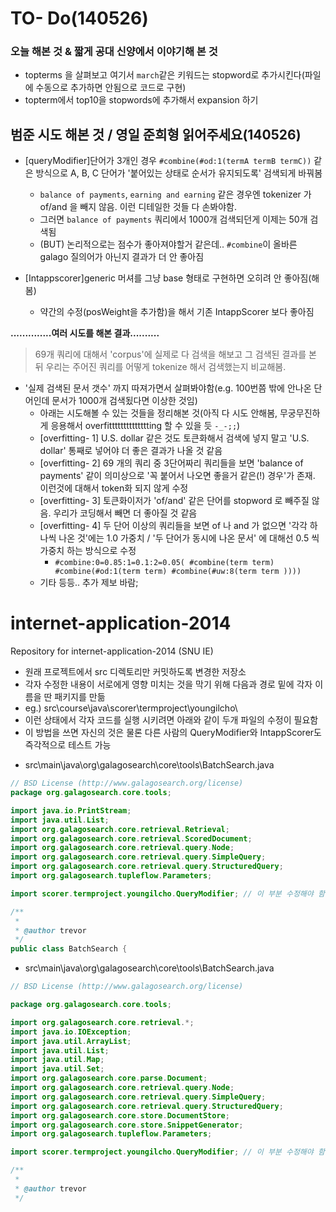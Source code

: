 TO- Do(140526)
=============

### 오늘 해본 것 & 짧게 공대 신양에서 이야기해 본 것

- topterms 을 살펴보고 여기서 `march`같은 키워드는 stopword로 추가시킨다(파일에 수동으로 추가하면 안됨으로 코드로 구현)
- topterm에서 top10을 stopwords에 추가해서 expansion 하기

범준 시도 해본 것 / 영일 준희형 읽어주세요(140526)
--------------------------

- [queryModifier]단어가 3개인 경우 `#combine(#od:1(termA termB termC))` 같은 방식으로 A, B, C 단어가 '붙어있는 상태로 순서가 유지되도록' 검색되게 바꿔봄
  - `balance of payments`, `earning and earning` 같은 경우엔 tokenizer 가 of/and 을 빼지 않음. 이런 디테일한 것들 다 손봐야함.
  - 그러면 `balance of payments` 쿼리에서 1000개 검색되던게 이제는 50개 검색됨
  - (BUT) 논리적으로는 점수가 좋아져야할거 같은데.. `#combine`이 올바른 galago 질의어가 아닌지 결과가 더 안 좋아짐

- [Intappscorer]generic 머셔를 그냥 base 형태로 구현하면 오히려 안 좋아짐(해봄)
  - 약간의 수정(posWeight을 추가함)을 해서 기존 IntappScorer 보다 좋아짐

**..............여러 시도를 해본 결과..........**

> 69개 쿼리에 대해서 'corpus'에 실제로 다 검색을 해보고 그 검색된 결과를 본 뒤 우리는 주어진 쿼리를 어떻게 tokenize 해서 검색했는지 비교해봄.

- '실제 검색된 문서 갯수' 까지 따져가면서 살펴봐야함(e.g. 100번쯤 밖에 안나온 단어인데 문서가 1000개 검색됬다면 이상한 것임)
  - 아래는 시도해볼 수 있는 것들을 정리해본 것(아직 다 시도 안해봄, 무궁무진하게 응용해서 overfitttttttttttttting 할 수 있을 듯 `-_-;;`)
  - [overfitting- 1] U.S. dollar 같은 것도 토큰화해서 검색에 넣지 말고 'U.S. dollar' 통째로 넣어야 더 좋은 결과가 나올 것 같음
  - [overfitting- 2] 69 개의 쿼리 중 3단어짜리 쿼리들을 보면 'balance of payments' 같이 의미상으로 '꼭 붙어서 나오면 좋을거 같은(!) 경우'가 존재. 이런것에 대해서 token화 되지 않게 수정
  - [overfitting- 3] 토큰화이저가 'of/and' 같은 단어를 stopword 로 빼주질 않음. 우리가 코딩해서 빼면 더 좋아질 것 같음
  - [overfitting- 4] 두 단어 이상의 쿼리들을 보면 of 나 and 가 없으면 '각각 하나씩 나온 것'에는 1.0 가중치 / '두 단어가 동시에 나온 문서' 에 대해선 0.5 씩 가중치 하는 방식으로 수정
    - `#combine:0=0.85:1=0.1:2=0.05( #combine(term term) #combine(#od:1(term term) #combine(#uw:8(term term ))))`
  - 기타 등등.. 추가 제보 바람;

internet-application-2014
=========================

Repository for internet-application-2014 (SNU IE)

* 원래 프로젝트에서 src 디렉토리만 커밋하도록 변경한 저장소
* 각자 수정한 내용이 서로에게 영향 미치는 것을 막기 위해 다음과 경로 밑에 각자 이름을 딴 패키지를 만듦
* eg.) src\course\java\scorer\termproject\youngilcho\
* 이런 상태에서 각자 코드를 실행 시키려면 아래와 같이 두개 파일의 수정이 필요함
* 이 방법을 쓰면 자신의 것은 물론 다른 사람의 QueryModifier와 IntappScorer도 즉각적으로 테스트 가능
- src\main\java\org\galagosearch\core\tools\BatchSearch.java
```java
// BSD License (http://www.galagosearch.org/license)
package org.galagosearch.core.tools;

import java.io.PrintStream;
import java.util.List;
import org.galagosearch.core.retrieval.Retrieval;
import org.galagosearch.core.retrieval.ScoredDocument;
import org.galagosearch.core.retrieval.query.Node;
import org.galagosearch.core.retrieval.query.SimpleQuery;
import org.galagosearch.core.retrieval.query.StructuredQuery;
import org.galagosearch.tupleflow.Parameters;

import scorer.termproject.youngilcho.QueryModifier; // 이 부분 수정해야 함

/**
 *
 * @author trevor
 */
public class BatchSearch {
```
- src\main\java\org\galagosearch\core\tools\BatchSearch.java
```java
// BSD License (http://www.galagosearch.org/license)

package org.galagosearch.core.tools;

import org.galagosearch.core.retrieval.*;
import java.io.IOException;
import java.util.ArrayList;
import java.util.List;
import java.util.Map;
import java.util.Set;
import org.galagosearch.core.parse.Document;
import org.galagosearch.core.retrieval.query.Node;
import org.galagosearch.core.retrieval.query.SimpleQuery;
import org.galagosearch.core.retrieval.query.StructuredQuery;
import org.galagosearch.core.store.DocumentStore;
import org.galagosearch.core.store.SnippetGenerator;
import org.galagosearch.tupleflow.Parameters;

import scorer.termproject.youngilcho.QueryModifier; // 이 부분 수정해야 함

/**
 *
 * @author trevor
 */
```


